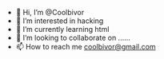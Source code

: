 - 👋 Hi, I’m @Coolbivor
- 👀 I’m interested in hacking 
- 🌱 I’m currently learning html
- 💞️ I’m looking to collaborate on ......
- 📫 How to reach me coolbivor@gmail.com

<!---
Coolbivor/Coolbivor is a ✨ special ✨ repository because its `README.md` (this file) appears on your GitHub profile.
You can click the Preview link to take a look at your changes.
--->
